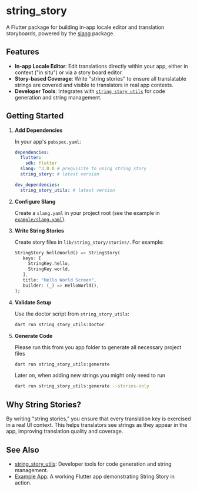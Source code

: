 # string_story

A Flutter package for building in-app locale editor and translation storyboards, powered by the [slang](https://pub.dev/packages/slang) package.

## Features

- **In-app Locale Editor**: Edit translations directly within your app, either in context ("in situ") or via a story board editor.
- **Story-based Coverage**: Write "string stories" to ensure all translatable strings are covered and visible to translators in real app contexts.
- **Developer Tools**: Integrates with [`string_story_utils`](../string_story_utils) for code generation and string management.

## Getting Started

1. **Add Dependencies**

   In your app's `pubspec.yaml`:

   ```yaml
   dependencies:
     flutter:
       sdk: flutter
     slang: ^3.0.0 # prequisite to using string_story
     string_story: # latest version

   dev_dependencies:
     string_story_utils: # latest version
   ```

2. **Configure Slang**

   Create a `slang.yaml` in your project root (see the example in [`example/slang.yaml`](./example/slang.yaml)).

3. **Write String Stories**

   Create story files in `lib/string_story/stories/`. For example:

   ```dart
   StringStory helloWorld() => StringStory(
      keys: [
        StringKey.hello,
        StringKey.world,
      ],
      title: "Hello World Screen",
      builder: (_) => HelloWorld(),
   );
   ```

4. **Validate Setup**

   Use the doctor script from `string_story_utils`:

   ```sh
   dart run string_story_utils:doctor
   ```

5. **Generate Code**

   Please run this from you app folder to generate all necessary project files

   ```sh
   dart run string_story_utils:generate
   ```

   Later on, when adding new strings you might only need to run

   ```sh
   dart run string_story_utils:generate --stories-only
   ```

## Why String Stories?

By writing "string stories," you ensure that every translation key is exercised in a real UI context. This helps translators see strings as they appear in the app, improving translation quality and coverage.

## See Also

- [string_story_utils](../string_story_utils): Developer tools for code generation and string management.
- [Example App](./example): A working Flutter app demonstrating String Story in action.
